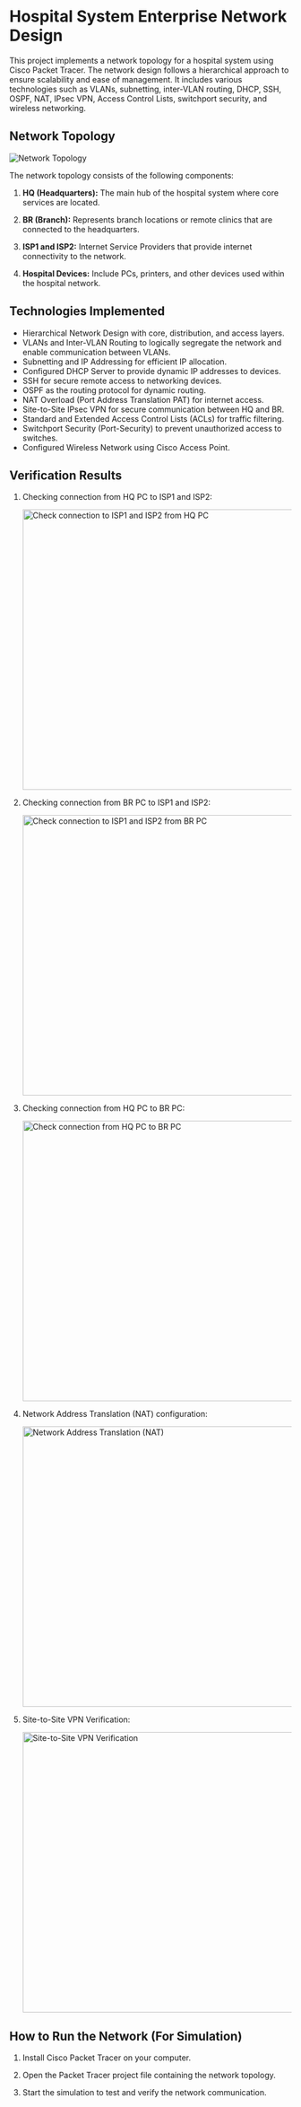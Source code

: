 # Hospital System Enterprise Network Design

This project implements a network topology for a hospital system using Cisco Packet Tracer. The network design follows a hierarchical approach to ensure scalability and ease of management. It includes various technologies such as VLANs, subnetting, inter-VLAN routing, DHCP, SSH, OSPF, NAT, IPsec VPN, Access Control Lists, switchport security, and wireless networking.

## Network Topology

<img src="images/topology.PNG" alt="Network Topology">

The network topology consists of the following components:

1. **HQ (Headquarters):** The main hub of the hospital system where core services are located.

2. **BR (Branch):** Represents branch locations or remote clinics that are connected to the headquarters.

3. **ISP1 and ISP2:** Internet Service Providers that provide internet connectivity to the network.

4. **Hospital Devices:** Include PCs, printers, and other devices used within the hospital network.

## Technologies Implemented

- Hierarchical Network Design with core, distribution, and access layers.
- VLANs and Inter-VLAN Routing to logically segregate the network and enable communication between VLANs.
- Subnetting and IP Addressing for efficient IP allocation.
- Configured DHCP Server to provide dynamic IP addresses to devices.
- SSH for secure remote access to networking devices.
- OSPF as the routing protocol for dynamic routing.
- NAT Overload (Port Address Translation PAT) for internet access.
- Site-to-Site IPsec VPN for secure communication between HQ and BR.
- Standard and Extended Access Control Lists (ACLs) for traffic filtering.
- Switchport Security (Port-Security) to prevent unauthorized access to switches.
- Configured Wireless Network using Cisco Access Point.

## Verification Results

1. Checking connection from HQ PC to ISP1 and ISP2:

   <img src="images/ping%20from%20HQ%20pc%20to%20ISP1%20and%20ISP2.PNG" alt="Check connection to ISP1 and ISP2 from HQ PC" width="500px">

2. Checking connection from BR PC to ISP1 and ISP2:

   <img src="images/ping%20from%20BR%20pc%20to%20ISP1%20and%20ISP2.PNG" alt="Check connection to ISP1 and ISP2 from BR PC" width="500px">

3. Checking connection from HQ PC to BR PC:

   <img src="images/ping%20from%20HQ%20pc%20to%20BR%20pc.PNG" alt="Check connection from HQ PC to BR PC" width="500px">

4. Network Address Translation (NAT) configuration:

   <img src="images/NAT.PNG" alt="Network Address Translation (NAT)" width="500px">

5. Site-to-Site VPN Verification:

   <img src="images/encap.PNG" alt="Site-to-Site VPN Verification" width="500px">

## How to Run the Network (For Simulation)

1. Install Cisco Packet Tracer on your computer.

2. Open the Packet Tracer project file containing the network topology.

3. Start the simulation to test and verify the network communication.


